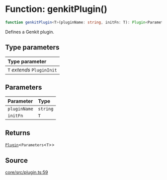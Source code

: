 # Function: genkitPlugin()

```ts
function genkitPlugin<T>(pluginName: string, initFn: T): Plugin<Parameters<T>>
```

Defines a Genkit plugin.

## Type parameters

| Type parameter |
| :------ |
| `T` *extends* `PluginInit` |

## Parameters

| Parameter | Type |
| :------ | :------ |
| `pluginName` | `string` |
| `initFn` | `T` |

## Returns

[`Plugin`](../type-aliases/Plugin.md)\<`Parameters`\<`T`\>\>

## Source

[core/src/plugin.ts:59](https://github.com/firebase/genkit/blob/2b0be364306d92a8e7d13efc2da4fb04c1d21e29/js/core/src/plugin.ts#L59)
